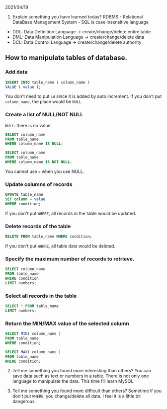 2021/04/19


1) Explain something you have learned today?
RDBMS - Relational DataBase Management System -
SQL is case insensitive language
- DDL: Data Definition Language -> create/change/delete entire table
- DML: Data Manipulation Language -> create/change/delete data
- DCL: Data Control Language -> create/change/delete authority

## How to manipulate tables of database.
### Add data
```SQL
INSERT INTO table_name ( column_name )
VALUE ( value );
```
You don't need to put `id` since it is added by auto increment.
If you don't put `column_name`, the place would be `NULL`.

### Create a list of NULL/NOT NULL
`NULL`: there is no value
```SQL
SELECT column_name
FROM table_name
WHERE column_name IS NULL;
```
```SQL
SELECT column_name
FROM table_name
WHERE column_name IS NOT NULL;
```
You cannot use `=` when you use NULL.

### Update columns of records
```SQL
UPDATE table_name
SET column = value
WHERE condition;
```
If you don't put `WHERE`, all records in the table would be updated.

### Delete records of the table
```SQL
DELETE FROM table_name WHERE condition;
```
If you don't put `WHERE`, all table data would be deleted.

### Specify the maximum number of records to retrieve.
```SQL
SELECT column_name
FROM table_name
WHERE condition
LIMIT numbers;
```

### Select all records in the table
```SQL
SELECT * FROM table_name
LIMIT numbers;
```

### Return the MIN/MAX value of the selected column
```SQL
SELECT MIN( column_name )
FROM table_name
WHERE condition;
```
```SQL
SELECT MAX( column_name )
FROM table_name
WHERE condition;
```




2) Tell me something you found more interesting than others?
You can save data such as text or numbers in a table.
There is not only one language to manipulate the data. This time I'll learn MySQL.


3) Tell me something you found more difficult than others?
Sometime if you don't put `WHERE`, you change/delete all data.
I feel it is a little bit dangerous.
